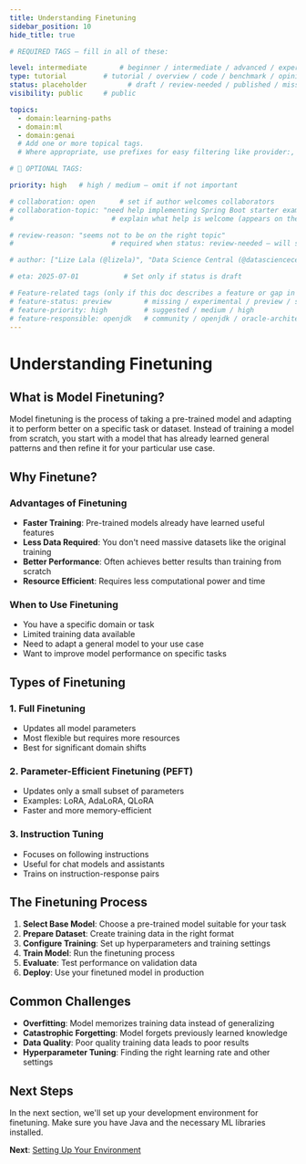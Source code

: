 ```yaml
---
title: Understanding Finetuning
sidebar_position: 10
hide_title: true

# REQUIRED TAGS — fill in all of these:

level: intermediate        # beginner / intermediate / advanced / expert
type: tutorial         # tutorial / overview / code / benchmark / opinion / api-doc
status: placeholder          # draft / review-needed / published / missing
visibility: public     # public

topics:
  - domain:learning-paths
  - domain:ml
  - domain:genai
  # Add one or more topical tags.
  # Where appropriate, use prefixes for easy filtering like provider:, framework:, tool:, runtime: whenever possible.

# 🧩 OPTIONAL TAGS:

priority: high   # high / medium — omit if not important

# collaboration: open      # set if author welcomes collaborators
# collaboration-topic: "need help implementing Spring Boot starter examples"
#                        # explain what help is welcome (appears on the dashboard & collab page)

# review-reason: "seems not to be on the right topic"
#                        # required when status: review-needed — will show on the article and in the dashboard

# author: ["Lize Lala (@lizela)", "Data Science Central (@datasciencecentral)"]

# eta: 2025-07-01           # Set only if status is draft

# Feature-related tags (only if this doc describes a feature or gap in Java+AI):
# feature-status: preview        # missing / experimental / preview / stable / specified
# feature-priority: high         # suggested / medium / high
# feature-responsible: openjdk   # community / openjdk / oracle-architects / jsr / vendor:redhat / project-lead:<name>
---
```

# Understanding Finetuning

## What is Model Finetuning?

Model finetuning is the process of taking a pre-trained model and adapting it to perform better on a specific task or dataset. Instead of training a model from scratch, you start with a model that has already learned general patterns and then refine it for your particular use case.

## Why Finetune?

### Advantages of Finetuning

- **Faster Training**: Pre-trained models already have learned useful features
- **Less Data Required**: You don't need massive datasets like the original training
- **Better Performance**: Often achieves better results than training from scratch
- **Resource Efficient**: Requires less computational power and time

### When to Use Finetuning

- You have a specific domain or task
- Limited training data available
- Need to adapt a general model to your use case
- Want to improve model performance on specific tasks

## Types of Finetuning

### 1. Full Finetuning
- Updates all model parameters
- Most flexible but requires more resources
- Best for significant domain shifts

### 2. Parameter-Efficient Finetuning (PEFT)
- Updates only a small subset of parameters
- Examples: LoRA, AdaLoRA, QLoRA
- Faster and more memory-efficient

### 3. Instruction Tuning
- Focuses on following instructions
- Useful for chat models and assistants
- Trains on instruction-response pairs

## The Finetuning Process

1. **Select Base Model**: Choose a pre-trained model suitable for your task
2. **Prepare Dataset**: Create training data in the right format
3. **Configure Training**: Set up hyperparameters and training settings
4. **Train Model**: Run the finetuning process
5. **Evaluate**: Test performance on validation data
6. **Deploy**: Use your finetuned model in production

## Common Challenges

- **Overfitting**: Model memorizes training data instead of generalizing
- **Catastrophic Forgetting**: Model forgets previously learned knowledge
- **Data Quality**: Poor quality training data leads to poor results
- **Hyperparameter Tuning**: Finding the right learning rate and other settings

## Next Steps

In the next section, we'll set up your development environment for finetuning. Make sure you have Java and the necessary ML libraries installed.

**Next**: [Setting Up Your Environment](./20-setup-environment) 